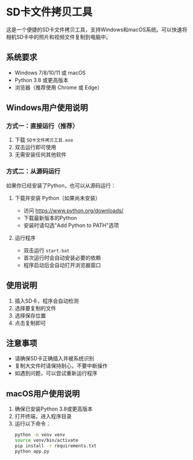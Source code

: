 # SD卡文件拷贝工具

这是一个便捷的SD卡文件拷贝工具，支持Windows和macOS系统。可以快速将相机SD卡中的照片和视频文件复制到电脑中。

## 系统要求

- Windows 7/8/10/11 或 macOS
- Python 3.8 或更高版本
- 浏览器（推荐使用 Chrome 或 Edge）

## Windows用户使用说明

### 方式一：直接运行（推荐）

1. 下载 `SD卡文件拷贝工具.exe`
2. 双击运行即可使用
3. 无需安装任何其他软件

### 方式二：从源码运行

如果你已经安装了Python，也可以从源码运行：

1. 下载并安装 Python（如果尚未安装）
   - 访问 https://www.python.org/downloads/
   - 下载最新版本的Python
   - 安装时请勾选"Add Python to PATH"选项

2. 运行程序
   - 双击运行 `start.bat`
   - 首次运行时会自动安装必要的依赖
   - 程序启动后会自动打开浏览器窗口

## 使用说明

1. 插入SD卡，程序会自动检测
2. 选择要复制的文件
3. 选择保存位置
4. 点击复制即可

## 注意事项

- 请确保SD卡正确插入并被系统识别
- 复制大文件时请保持耐心，不要中断操作
- 如遇到问题，可以尝试重新运行程序

## macOS用户使用说明

1. 确保已安装Python 3.8或更高版本
2. 打开终端，进入程序目录
3. 运行以下命令：
   ```bash
   python -m venv venv
   source venv/bin/activate
   pip install -r requirements.txt
   python app.py
   ```
